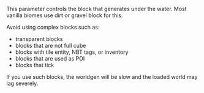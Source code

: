 This parameter controls the block that generates under the water. 
Most vanilla biomes use dirt or gravel block for this.

Avoid using complex blocks such as:

* transparent blocks
* blocks that are not full cube
* blocks with tile entity, NBT tags, or inventory
* blocks that are used as POI
* blocks that tick

If you use such blocks, the worldgen will be slow and the loaded world may lag severely.